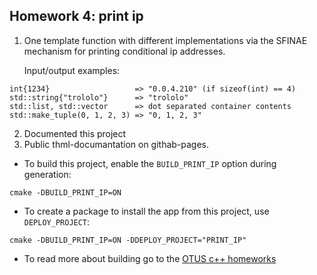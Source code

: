 ## Homework 4: print ip
1. One template function with different implementations via the SFINAE mechanism for printing conditional ip addresses.

	Input/output examples:
```
int{1234}					=> "0.0.4.210" (if sizeof(int) == 4)		
std::string{"trololo"}		=> "trololo"	
std::list, std::vector		=> dot separated container contents
std::make_tuple(0, 1, 2, 3)	=> "0, 1, 2, 3"
```
2. Documented this project
3. Public thml-documantation on githab-pages.

* To build this project, enable the `BUILD_PRINT_IP` option during generation:
```
cmake -DBUILD_PRINT_IP=ON
```
* To create a package to install the app from this project, use `DEPLOY_PROJECT`:
```
cmake -DBUILD_PRINT_IP=ON -DDEPLOY_PROJECT="PRINT_IP"
```
* To read more about building go to the [OTUS c++ homeworks](https://github.com/jketra/otus_cpp#building)
